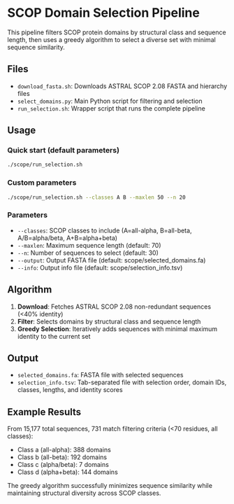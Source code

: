 # SCOP Domain Selection Pipeline

This pipeline filters SCOP protein domains by structural class and sequence length, then uses a greedy algorithm to select a diverse set with minimal sequence similarity.

## Files

- `download_fasta.sh`: Downloads ASTRAL SCOP 2.08 FASTA and hierarchy files
- `select_domains.py`: Main Python script for filtering and selection
- `run_selection.sh`: Wrapper script that runs the complete pipeline

## Usage

### Quick start (default parameters)
```bash
./scope/run_selection.sh
```

### Custom parameters
```bash
./scope/run_selection.sh --classes A B --maxlen 50 --n 20
```

### Parameters
- `--classes`: SCOP classes to include (A=all-alpha, B=all-beta, A/B=alpha/beta, A+B=alpha+beta)
- `--maxlen`: Maximum sequence length (default: 70)
- `--n`: Number of sequences to select (default: 30)
- `--output`: Output FASTA file (default: scope/selected_domains.fa)
- `--info`: Output info file (default: scope/selection_info.tsv)

## Algorithm

1. **Download**: Fetches ASTRAL SCOP 2.08 non-redundant sequences (<40% identity)
2. **Filter**: Selects domains by structural class and sequence length
3. **Greedy Selection**: Iteratively adds sequences with minimal maximum identity to the current set

## Output

- `selected_domains.fa`: FASTA file with selected sequences
- `selection_info.tsv`: Tab-separated file with selection order, domain IDs, classes, lengths, and identity scores

## Example Results

From 15,177 total sequences, 731 match filtering criteria (<70 residues, all classes):
- Class a (all-alpha): 388 domains
- Class b (all-beta): 192 domains  
- Class c (alpha/beta): 7 domains
- Class d (alpha+beta): 144 domains

The greedy algorithm successfully minimizes sequence similarity while maintaining structural diversity across SCOP classes.
